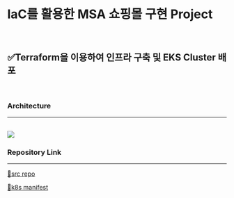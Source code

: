 # IaC를 활용한 MSA 쇼핑몰 구현 Project
<br>

## ✅Terraform을 이용하여 인프라 구축 및 EKS Cluster 배포
<br>

### Architecture
***
<br>
<img src="https://github.com/tthingbini/MSA-Project/assets/137377076/527234de-3291-43df-b105-66d16798d11c">

### Repository Link 
---
[🔗src repo](https://github.com/tthingbini/ecommerce-workshop-src.git)


[🔗k8s manifest](https://github.com/tthingbini/ecommerce-workshop-k8s-manifest.git)
